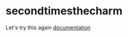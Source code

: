 # secondtimesthecharm
Let's try this again
[documentation](https://docs.github.com/categories/github-pages-basics/) 
